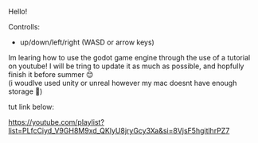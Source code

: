 Hello!

Controlls:
- up/down/left/right (WASD or arrow keys)

Im learing how to use the godot game engine through the use of a tutorial on youtube!
I will be tring to update it as much as possible, and hopfully finish it before summer 😊  
(i woudlve used unity or unreal however my mac doesnt have enough storage 🥲)



tut link below:

https://youtube.com/playlist?list=PLfcCiyd_V9GH8M9xd_QKlyU8jryGcy3Xa&si=8VjsF5hgitlhrPZ7
